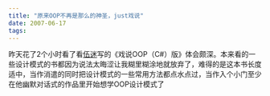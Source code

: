 ```yaml
---
title: "原来OOP不再是那么的神圣，just戏说"
date: 2007-06-17
tags:
---
```


昨天花了2个小时看了看[伍迷](http://cj723.cnblogs.com)写的《戏说OOP（C#）版》体会颇深。本来看的一些设计模式的书都因为说法太晦涩让我糊里糊涂地就放弃了，难得的是这本书长度适中，当作消遣的同时把设计模式的一些常用方法都点水点过，当作入个小门至少在他幽默对话式的作品里开始想学OOP设计模式了
